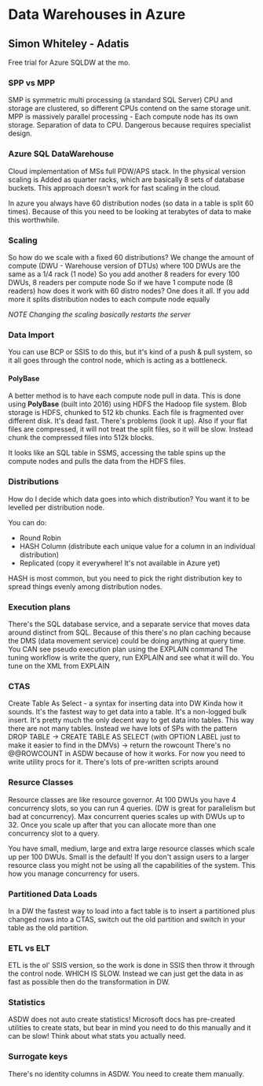 # Data Warehouses in Azure
## Simon Whiteley - Adatis

Free trial for Azure SQLDW at the mo.

### SPP vs MPP
SMP is symmetric multi processing (a standard SQL Server) CPU and storage are clustered, so different CPUs contend on the same storage unit.
MPP is massively parallel processing - Each compute node has its own storage. Separation of data to CPU. Dangerous because requires specialist design.

### Azure SQL DataWarehouse
Cloud implementation of MSs full PDW/APS stack.
In the physical version scaling is Added as quarter racks, which are basically 8 sets of database buckets.
This approach doesn't work for fast scaling in the cloud.

In azure you always have 60 distribution nodes (so data in a table is split 60 times). Because of this you need to be looking at terabytes of data to make this worthwhile.

### Scaling
So how do we scale with a fixed 60 distributions?
We change the amount of compute (DWU - Warehouse version of DTUs) where 100 DWUs are the same as a 1/4 rack (1 node)
So you add another 8 readers for every 100 DWUs, 8 readers per compute node
 So if we have 1 compute node (8 readers) how does it work with 60 distro nodes?
 One does it all. If you add more it splits distribution nodes to each compute node equally

 *NOTE Changing the scaling basically restarts the server*

 ### Data Import
 You can use BCP or SSIS to do this, but it's kind of a push & pull system, so it all goes through the control node, which is acting as a bottleneck.

 #### PolyBase
 A better method is to have each compute node pull in data. This is done using **PolyBase** (built into 2016) using HDFS the Hadoop file system.
 Blob storage is HDFS, chunked to 512 kb chunks. Each file is fragmented over different disk. It's dead fast.
 There's problems (look it up). Also if your flat files are compressed, it will not treat the split files, so it will be slow. Instead chunk the compressed files into 512k blocks.

 It looks like an SQL table in SSMS, accessing the table spins up the compute nodes and pulls the data from the HDFS files.

 ### Distributions
 How do I decide which data goes into which distribution? You want it to be levelled per distribution node.

 You can do:
 * Round Robin
 * HASH Column (distribute each unique value for a column in an individual distribution)
 * Replicated (copy it everywhere! It's not available in Azure yet)

 HASH is most common, but you need to pick the right distribution key to spread things evenly among distribution nodes.

 ### Execution plans

 There's the SQL database service, and a separate service that moves data around distinct from SQL.
 Because of this there's no plan caching because the DMS (data movement service) could be doing anything at query time.
 You CAN see pseudo execution plan using the EXPLAIN command
 The tuning workflow is write the query, run EXPLAIN <query> and see what it will do. You tune on the XML from EXPLAIN

 ### CTAS

 Create Table As Select - a syntax for inserting data into DW
 Kinda how it sounds. It's the fastest way to get data into a table. It's a non-logged bulk insert. It's pretty much the only decent way to get data into tables.
 This way there are not many tables. Instead we have lots of SPs with the pattern DROP TABLE -> CREATE TABLE AS SELECT (with OPTION LABEL just to make it easier to find in the DMVs) -> return the rowcount
 There's no @@ROWCOUNT in ASDW because of how it works. For now you need to write utility procs for it. There's lots of pre-written scripts around

### Resurce Classes

Resource classes are like resource governor. At 100 DWUs you have 4 concurrency slots, so you can run 4 queries. (DW is great for parallelism but bad at concurrency). Max concurrent queries scales up with DWUs up to 32. Once you scale up after that you can allocate more than one concurrency slot to a query.

You have small, medium, large and extra large resource classes which scale up per 100 DWUs. Small is the default! If you don't assign users to a larger resource class you might not be using all the capabilities of the system.
This how you manage concurrency for users.

### Partitioned Data Loads
In a DW the fastest way to load into a fact table is to insert a partitioned plus changed rows into a CTAS, switch out the old partition and switch in your table as the old partition.

### ETL vs ELT
ETL is the ol' SSIS version, so the work is done in SSIS then throw it through the control node. WHICH IS SLOW.
Instead we can just get the data in as fast as possible then do the transformation in DW.

### Statistics
ASDW does not auto create statistics!
Microsoft docs has pre-created utilities to create stats, but bear in mind you need to do this manually and it can be slow! Think about what stats you actually need.

### Surrogate keys

There's no identity columns in ASDW. You need to create them manually.

